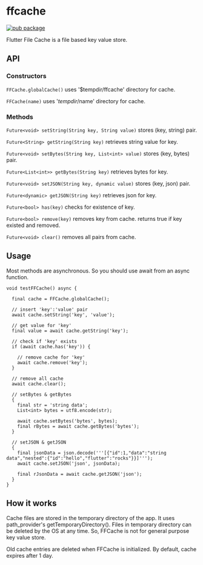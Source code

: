 # ffcache

[![pub package](https://img.shields.io/pub/v/ffcache.svg)](https://pub.dartlang.org/packages/ffcache)

Flutter File Cache is a file based key value store.

## API

### Constructors

`FFCache.globalCache()` uses '$tempdir/ffcache' directory for cache.

`FFCache(name)` uses '$tempdir/$name' directory for cache.


### Methods

`Future<void> setString(String key, String value)` stores (key, string) pair.

`Future<String> getString(String key)` retrieves string value for key.

`Future<void> setBytes(String key, List<int> value)` stores (key, bytes) pair.

`Future<List<int>> getBytes(String key)` retrieves bytes for key.

`Future<void> setJSON(String key, dynamic value)` stores (key, json) pair.

`Future<dynamic> getJSON(String key)` retrieves json for key.

`Future<bool> has(key)` checks for existence of key.

`Future<bool> remove(key)` removes key from cache. returns true if key existed and removed.

`Future<void> clear()` removes all pairs from cache.


## Usage

Most methods are asynchronous. So you should use await from an async function.

```
void testFFCache() async {

  final cache = FFCache.globalCache();

  // insert 'key':'value' pair
  await cache.setString('key', 'value');

  // get value for 'key'
  final value = await cache.getString('key');

  // check if 'key' exists
  if (await cache.has('key')) {

    // remove cache for 'key'
    await cache.remove('key');
  }

  // remove all cache
  await cache.clear();

  // setBytes & getBytes
  {
    final str = 'string data';
    List<int> bytes = utf8.encode(str);

    await cache.setBytes('bytes', bytes);
    final rBytes = await cache.getBytes('bytes');
  }

  // setJSON & getJSON
  {
    final jsonData = json.decode('''[{"id":1,"data":"string data","nested":{"id":"hello","flutter":"rocks"}}]''');
    await cache.setJSON('json', jsonData);

    final rJsonData = await cache.getJSON('json');
  }
}
```




## How it works
Cache files are stored in the temporary directory of the app. It uses path_provider's getTemporaryDirectory(). Files in temporary directory can be deleted by the OS at any time. So, FFCache is not for general purpose key value store.

Old cache entries are deleted when FFCache is initialized. By default, cache expires after 1 day.




